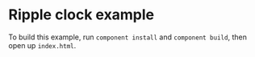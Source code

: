 # Ripple clock example

To build this example, run `component install` and `component build`, then open up `index.html`.